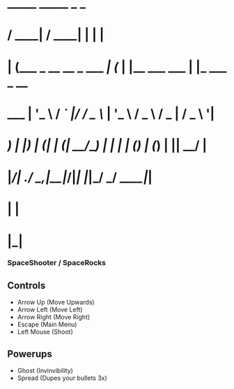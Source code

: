 #     _____                       _____ _                 _            
#    / ____|                     / ____| |               | |           
#   | (___  _ __   __ _  ___ ___| (___ | |__   ___   ___ | |_ ___ _ __ 
#    \___ \| '_ \ / _` |/ __/ _ \\___ \| '_ \ / _ \ / _ \| __/ _ \ '__|
#    ____) | |_) | (_| | (_|  __/____) | | | | (_) | (_) | ||  __/ |   
#   |_____/| .__/ \__,_|\___\___|_____/|_| |_|\___/ \___/ \__\___|_|   
#          | |                                                         
#          |_|                                                         

### SpaceShooter / SpaceRocks

## Controls
 - Arrow Up (Move Upwards)
 - Arrow Left (Move Left)
 - Arrow Right (Move Right)
 - Escape (Main Menu)
 - Left Mouse (Shoot)
## Powerups
 - Ghost (Invinvibility)
 - Spread (Dupes your bullets 3x)
